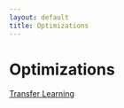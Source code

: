 ```yaml
---
layout: default
title: Optimizations
---
```


# Optimizations

[Transfer Learning](optimizations/transfer_learning.md)